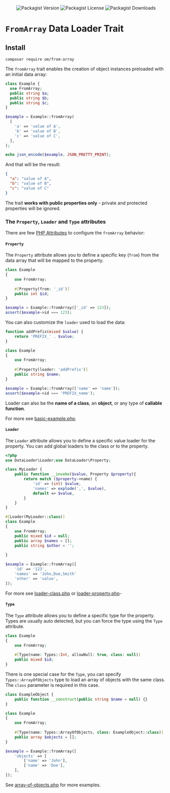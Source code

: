 <div align="center">

![Packagist Version](https://img.shields.io/packagist/v/om/from-array?style=for-the-badge)
![Packagist License](https://img.shields.io/packagist/l/om/from-array?style=for-the-badge)
![Packagist Downloads](https://img.shields.io/packagist/dm/om/from-array?style=for-the-badge)

</div>

# `FromArray` Data Loader Trait

## Install

```shell
composer require om/from-array
```

The `fromArray` trait enables the creation of object instances preloaded with an initial data array:

```php
class Example {
  use FromArray;
  public string $a;
  public string $b;
  public string $c;
}

$example = Example::fromArray(
  [
    'a' => 'value of A',
    'b' => 'value of B',
    'c' => 'value of C',
  ],
);

echo json_encode($example, JSON_PRETTY_PRINT);
```

And that will be the result:

```json
{
  "a": "value of A",
  "b": "value of B",
  "c": "value of C"
}
```

The trait **works with public properties only** - private and protected properties will be ignored.

### The `Property`, `Loader` and `Type` attributes

There are few [PHP Attributes](https://www.php.net/manual/en/language.attributes.overview.php) to
configure the `fromArray` behavior:

#### `Property`

The `Property` attribute allows you to define a specific key (`from`) from the data array that will be mapped to the
property.

```php
class Example
{
    use FromArray;
    
    #[Property(from: '_id')]
    public int $id;
}

$example = Example::fromArray(['_id' => 123]);
assert($example->id === 123);
```

You can also customize the `loader` used to load the data:

```php
function addPrefix(mixed $value) {
    return 'PREFIX_' . $value;
}

class Example
{
    use FromArray;
    
    #[Property(loader: 'addPrefix')]
    public string $name;
}

$example = Example::fromArray(['name' => 'name']);
assert($example->id === 'PREFIX_name');
```

Loader can also be the **name of a class**, an **object**, or any type of **callable function**.

For more see [basic-example.php](/examples/basic-example.php).

#### `Loader`

The `Loader` attribute allows you to define a specific value loader for the property. You can add global loaders to the
class or to the property.

```php
<?php
use DataLoader\Loader;use DataLoader\Property;

class MyLoader {
    public function __invoke($value, Property $property){
        return match ($property->name) {
            'id' => (int) $value,
            'names' => explode(',', $value),
            default => $value,
        }
    }
} 

#[Loader(MyLoader::class)]
class Example
{
    use FromArray;
    public mixed $id = null;
    public array $names = [];
    public string $other = '';
    
}

$example = Example::fromArray([
    'id' => '123',
    'names' => 'John,Doe,Smith'
    'other' => 'value',
]);
```

For more see [loader-class.php](/examples/loader-class.php) or [loader-property.php](/examples/loader-property.php)-

#### `Type`

The `Type` attribute allows you to define a specific type for the property. Types are usually auto detected, but you can
force the type using the `Type` attribute.

```php
class Example
{
    use FromArray;
    
    #[Type(name: Types::Int, allowNull: true, class: null)]
    public mixed $id;
}
```

There is one special case for the `Type`, you can specify `Types::ArrayOfObjects` type to load an array of objects with
the same class. The `class` parameter is required in this case.

```php
class ExampleObject {
    public function __construct(public string $name = null) {}
}

class Example
{
    use FromArray;
    
    #[Type(name: Types::ArrayOfObjects, class: ExampleObject::class)]
    public array $objects = [];
}

$example = Example::fromArray([
    'objects' => [
        ['name' => 'John'],
        ['name' => 'Doe'],
    ],
]);
```

See [array-of-objects.php](/examples/array-of-objects.php) for more examples.
